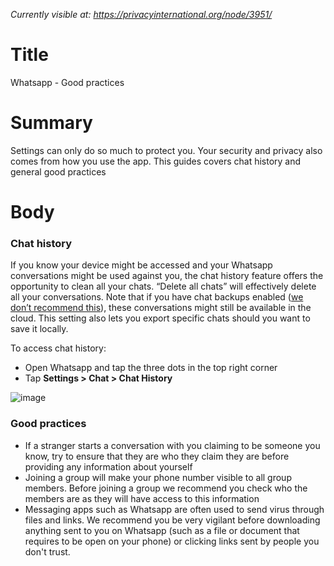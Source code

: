*Currently visible at: https://privacyinternational.org/node/3951/*

# Title
Whatsapp - Good practices

# Summary
Settings can only do so much to protect you. Your security and privacy also comes from how you use the app. This guides covers chat history and general good practices


# Body 
### Chat history

If you know your device might be accessed and your Whatsapp conversations might be used against you, the chat history feature offers the opportunity to clean all your chats. “Delete all chats” will effectively delete all your conversations. Note that if you have chat backups enabled ([we don’t recommend this](/node/3916)), these conversations might still be available in the cloud. This setting also lets you export specific chats should you want to save it locally.

To access chat history:
- Open Whatsapp and tap the three dots in the top right corner
- Tap **Settings > Chat > Chat History**

![image](https://raw.githubusercontent.com/privacyint/website-guides/master/images/Whatsapp/wa_chat_history.png?token=ADBVYCQHNM2BJBXRJJPSEQS7FAREA)

### Good practices

- If a stranger starts a conversation with you claiming to be someone you know, try to ensure that they are who they claim they are before providing any information about yourself
- Joining a group will make your phone number visible to all group members. Before joining a group we recommend you check who the members are as they will have access to this information
- Messaging apps such as Whatsapp are often used to send virus through files and links. We recommend you be very vigilant before downloading anything sent to you on Whatsapp (such as a file or document that requires to be open on your phone) or clicking links sent by people you don't trust.
